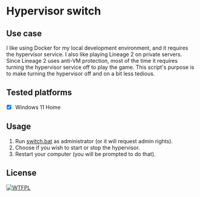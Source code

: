 # Hypervisor switch

## Use case
I like using Docker for my local development environment, and it requires the hypervisor service.
I also like playing Lineage 2 on private servers. Since Lineage 2 uses anti-VM protection,
most of the time it requires turning the hypervisor service off to play the game.
This script's purpose is to make turning the hypervisor off and on a bit less tedious.

## Tested platforms
- [x] Windows 11 Home

## Usage
1. Run [switch.bat](switch.bat) as administrator (or it will request admin rights).
2. Choose if you wish to start or stop the hypervisor.
3. Restart your computer (you will be prompted to do that).

## License
[![WTFPL](http://www.wtfpl.net/wp-content/uploads/2012/12/wtfpl-badge-1.png)](http://www.wtfpl.net/)